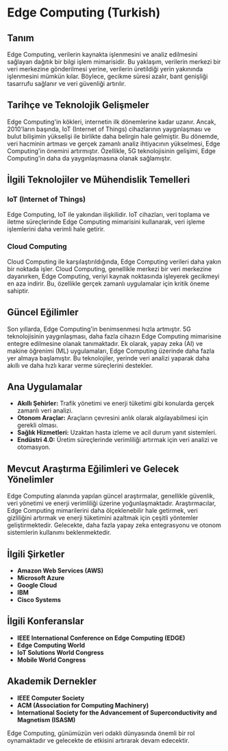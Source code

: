 # Edge Computing (Turkish)

## Tanım

Edge Computing, verilerin kaynakta işlenmesini ve analiz edilmesini sağlayan dağıtık bir bilgi işlem mimarisidir. Bu yaklaşım, verilerin merkezi bir veri merkezine gönderilmesi yerine, verilerin üretildiği yerin yakınında işlenmesini mümkün kılar. Böylece, gecikme süresi azalır, bant genişliği tasarrufu sağlanır ve veri güvenliği artırılır.

## Tarihçe ve Teknolojik Gelişmeler

Edge Computing'in kökleri, internetin ilk dönemlerine kadar uzanır. Ancak, 2010'ların başında, IoT (Internet of Things) cihazlarının yaygınlaşması ve bulut bilişimin yükselişi ile birlikte daha belirgin hale gelmiştir. Bu dönemde, veri hacminin artması ve gerçek zamanlı analiz ihtiyacının yükselmesi, Edge Computing'in önemini artırmıştır. Özellikle, 5G teknolojisinin gelişimi, Edge Computing'in daha da yaygınlaşmasına olanak sağlamıştır.

## İlgili Teknolojiler ve Mühendislik Temelleri

### IoT (Internet of Things)

Edge Computing, IoT ile yakından ilişkilidir. IoT cihazları, veri toplama ve iletme süreçlerinde Edge Computing mimarisini kullanarak, veri işleme işlemlerini daha verimli hale getirir. 

### Cloud Computing

Cloud Computing ile karşılaştırıldığında, Edge Computing verileri daha yakın bir noktada işler. Cloud Computing, genellikle merkezi bir veri merkezine dayanırken, Edge Computing, veriyi kaynak noktasında işleyerek gecikmeyi en aza indirir. Bu, özellikle gerçek zamanlı uygulamalar için kritik öneme sahiptir.

## Güncel Eğilimler

Son yıllarda, Edge Computing'in benimsenmesi hızla artmıştır. 5G teknolojisinin yaygınlaşması, daha fazla cihazın Edge Computing mimarisine entegre edilmesine olanak tanımaktadır. Ek olarak, yapay zeka (AI) ve makine öğrenimi (ML) uygulamaları, Edge Computing üzerinde daha fazla yer almaya başlamıştır. Bu teknolojiler, yerinde veri analizi yaparak daha akıllı ve daha hızlı karar verme süreçlerini destekler.

## Ana Uygulamalar

- **Akıllı Şehirler:** Trafik yönetimi ve enerji tüketimi gibi konularda gerçek zamanlı veri analizi.
- **Otonom Araçlar:** Araçların çevresini anlık olarak algılayabilmesi için gerekli olması.
- **Sağlık Hizmetleri:** Uzaktan hasta izleme ve acil durum yanıt sistemleri.
- **Endüstri 4.0:** Üretim süreçlerinde verimliliği artırmak için veri analizi ve otomasyon.

## Mevcut Araştırma Eğilimleri ve Gelecek Yönelimler

Edge Computing alanında yapılan güncel araştırmalar, genellikle güvenlik, veri yönetimi ve enerji verimliliği üzerine yoğunlaşmaktadır. Araştırmacılar, Edge Computing mimarilerini daha ölçeklenebilir hale getirmek, veri gizliliğini artırmak ve enerji tüketimini azaltmak için çeşitli yöntemler geliştirmektedir. Gelecekte, daha fazla yapay zeka entegrasyonu ve otonom sistemlerin kullanımı beklenmektedir.

## İlgili Şirketler

- **Amazon Web Services (AWS)**
- **Microsoft Azure**
- **Google Cloud**
- **IBM**
- **Cisco Systems**

## İlgili Konferanslar

- **IEEE International Conference on Edge Computing (EDGE)**
- **Edge Computing World**
- **IoT Solutions World Congress**
- **Mobile World Congress**

## Akademik Dernekler

- **IEEE Computer Society**
- **ACM (Association for Computing Machinery)**
- **International Society for the Advancement of Superconductivity and Magnetism (ISASM)**

Edge Computing, günümüzün veri odaklı dünyasında önemli bir rol oynamaktadır ve gelecekte de etkisini artırarak devam edecektir.